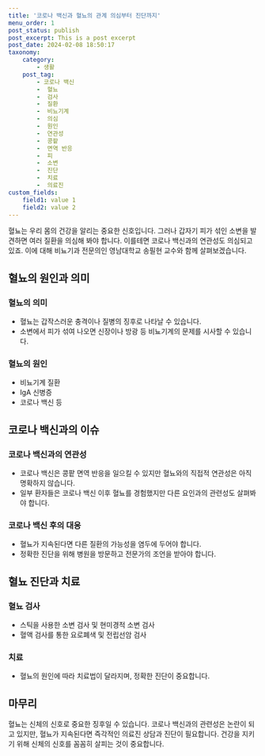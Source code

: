 ```yaml
---
title: '코로나 백신과 혈뇨의 관계 의심부터 진단까지'
menu_order: 1
post_status: publish
post_excerpt: This is a post excerpt
post_date: 2024-02-08 18:50:17
taxonomy:
    category:
        - 생활
    post_tag:
        - 코로나 백신
        -  혈뇨
        -  검사
        -  질환
        -  비뇨기계
        -  의심
        -  원인
        -  연관성
        -  콩팥
        -  면역 반응
        -  피
        -  소변
        -  진단
        -  치료
        -  의료진
custom_fields:
    field1: value 1
    field2: value 2
---
```


혈뇨는 우리 몸의 건강을 알리는 중요한 신호입니다. 그러나 갑자기 피가 섞인 소변을 발견하면 여러 질환을 의심해 봐야 합니다. 이를테면 코로나 백신과의 연관성도 의심되고 있죠. 이에 대해 비뇨기과 전문의인 영남대학교 송필현 교수와 함께 살펴보겠습니다.
## 혈뇨의 원인과 의미
### 혈뇨의 의미
- 혈뇨는 갑작스러운 충격이나 질병의 징후로 나타날 수 있습니다.
- 소변에서 피가 섞여 나오면 신장이나 방광 등 비뇨기계의 문제를 시사할 수 있습니다.
### 혈뇨의 원인
- 비뇨기계 질환
- IgA 신병증
- 코로나 백신 등
## 코로나 백신과의 이슈
### 코로나 백신과의 연관성
- 코로나 백신은 콩팥 면역 반응을 일으킬 수 있지만 혈뇨와의 직접적 연관성은 아직 명확하지 않습니다.
- 일부 환자들은 코로나 백신 이후 혈뇨를 경험했지만 다른 요인과의 관련성도 살펴봐야 합니다.
### 코로나 백신 후의 대응
- 혈뇨가 지속된다면 다른 질환의 가능성을 염두에 두어야 합니다.
- 정확한 진단을 위해 병원을 방문하고 전문가의 조언을 받아야 합니다.
## 혈뇨 진단과 치료
### 혈뇨 검사
- 스틱을 사용한 소변 검사 및 현미경적 소변 검사
- 혈액 검사를 통한 요로폐색 및 전립선암 검사
### 치료
- 혈뇨의 원인에 따라 치료법이 달라지며, 정확한 진단이 중요합니다.
## 마무리
혈뇨는 신체의 신호로 중요한 징후일 수 있습니다. 코로나 백신과의 관련성은 논란이 되고 있지만, 혈뇨가 지속된다면 즉각적인 의료진 상담과 진단이 필요합니다. 건강을 지키기 위해 신체의 신호를 꼼꼼히 살피는 것이 중요합니다.
